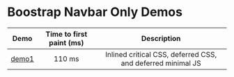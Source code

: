 # Boostrap Navbar Only Demos

| Demo                                                    | Time to first paint (ms) | Description                                                 |
| --------------------------------------------------------|:------------------------:|:-----------------------------------------------------------:|
| [demo1](https://patkub.github.io/bs-navbar-only/demo1/) | 110 ms                   | Inlined critical CSS, deferred CSS, and deferred minimal JS |

